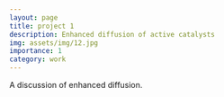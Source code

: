 ```yaml
---
layout: page
title: project 1
description: Enhanced diffusion of active catalysts
img: assets/img/12.jpg
importance: 1
category: work
---
```


A discussion of enhanced diffusion.